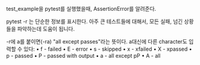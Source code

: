 test_example을 pytest를 실행했을때, AssertionError를 알려준다. 

pytest -r 는 단순한 정보를 표시한다. 아주 큰 테스트들에 대해서, 모든 실패, 넘긴 상황들을 파악하는데 도움이 됩니다.

-r에 a를 붙이면(-ra) "all except passes"라는 뜻이다. 
a대신에 다른 character도 입력할 수 있다:
• f - failed
• E - error
• s - skipped
• x - xfailed
• X - xpassed
• p - passed
• P - passed with output
• a - all except pP
• A - all

